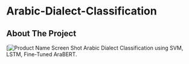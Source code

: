 # Arabic-Dialect-Classification
## About The Project
[![Product Name Screen Shot](https://github.com/AhmedMagdy-96/Arabic-Dialects-Classification/blob/main/templates/Image/Capture4.PNG)
Arabic Dialect Classification using SVM, LSTM, Fine-Tuned AraBERT.
